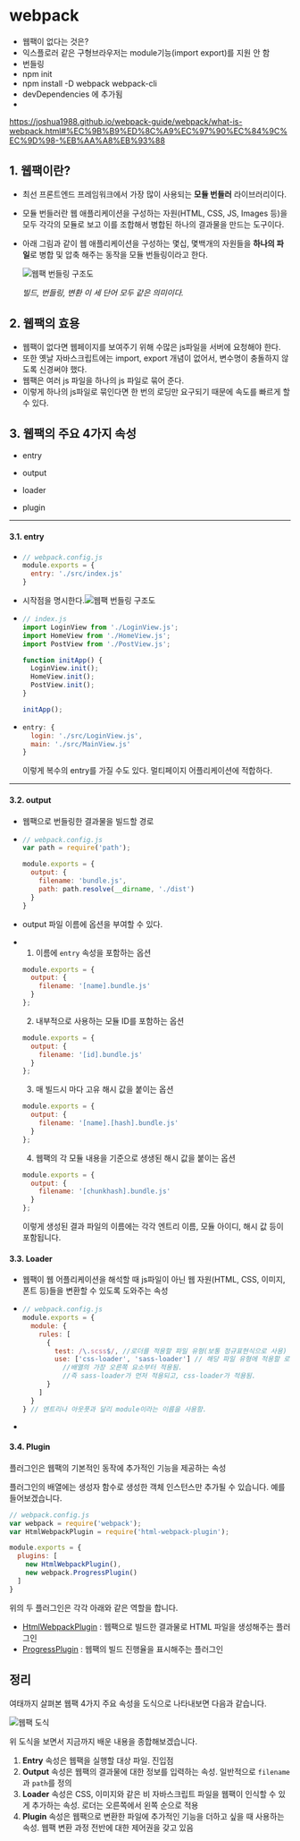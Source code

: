 # webpack 

- 웹팩이 없다는 것은?
- 익스플로러 같은 구형브라우저는 module기능(import export)를 지원 안 함
- 번들링
- npm init
- npm install -D webpack webpack-cli 
- devDependencies 에 추가됨
- 







https://joshua1988.github.io/webpack-guide/webpack/what-is-webpack.html#%EC%9B%B9%ED%8C%A9%EC%97%90%EC%84%9C%EC%9D%98-%EB%AA%A8%EB%93%88



## 1. 웹팩이란?

- 최선 프론트엔드 프레임워크에서 가장 많이 사용되는 **모듈 번들러** 라이브러리이다.

- 모듈 번들러란 웹 애플리케이션을 구성하는 자원(HTML, CSS, JS, Images 등)을 모두 각각의 모듈로 보고 이를 조합해서 병합된 하나의 결과물을 만드는 도구이다.



- 아래 그림과 같이 웹 애플리케이션을 구성하는 몇십, 몇백개의 자원들을 **하나의 파일**로 병합 및 압축 해주는 동작을 모듈 번들링이라고 한다.

  ![웹팩 번들링 구조도](https://joshua1988.github.io/webpack-guide/assets/img/webpack-bundling.e79747a1.png)

  *빌드, 번들링, 변환 이 세 단어 모두 같은 의미이다.*





## 2. 웹팩의 효용

- 웹팩이 없다면 웹페이지를 보여주기 위해 수많은 js파일을 서버에 요청해야 한다.
- 또한 옛날 자바스크립트에는 import, export 개념이 없어서, 변수명이 충돌하지 않도록 신경써야 했다.
- 웹팩은 여러 js 파일을 하나의 js 파일로 묶어 준다. 
- 이렇게 하나의 js파일로 묶인다면 한 번의 로딩만 요구되기 때문에 속도를 빠르게 할 수 있다.





## 3. 웹팩의 주요 4가지 속성

- entry

- output

- loader

- plugin

---

#### 3.1. entry

- ```js
  // webpack.config.js
  module.exports = {
    entry: './src/index.js'
  }
  ```

- 시작점을 명시한다.![웹팩 번들링 구조도](https://joshua1988.github.io/webpack-guide/assets/img/webpack-entry.90e26197.png)

- ```js
  // index.js
  import LoginView from './LoginView.js';
  import HomeView from './HomeView.js';
  import PostView from './PostView.js';
  
  function initApp() {
    LoginView.init();
    HomeView.init();
    PostView.init();
  }
  
  initApp();
  ```

- ```js
  entry: {
    login: './src/LoginView.js',
    main: './src/MainView.js'
  }
  ```

  이렇게 복수의 entry를 가질 수도 있다. 멀티페이지 어플리케이션에 적합하다.

---

#### 3.2. output

- 웹팩으로 번들링한 결과물을 빌드할 경로

- ```js
  // webpack.config.js
  var path = require('path');
  
  module.exports = {
    output: {
      filename: 'bundle.js',
      path: path.resolve(__dirname, './dist')
    }
  }
  ```

- output 파일 이름에 옵션을 부여할 수 있다.
- 1. 이름에 `entry` 속성을 포함하는 옵션

  ```js
  module.exports = {
    output: {
      filename: '[name].bundle.js'
    }
  };
  ```

  2. 내부적으로 사용하는 모듈 ID를 포함하는 옵션	

    ```js
    module.exports = {
      output: {
        filename: '[id].bundle.js'
      }
    };
    ```

  3. 매 빌드시 마다 고유 해시 값을 붙이는 옵션

    ```js
    module.exports = {
      output: {
        filename: '[name].[hash].bundle.js'
      }
    };
    ```

  4. 웹팩의 각 모듈 내용을 기준으로 생생된 해시 값을 붙이는 옵션

    ```js
    module.exports = {
      output: {
        filename: '[chunkhash].bundle.js'
      }
    };
    ```

    이렇게 생성된 결과 파일의 이름에는 각각 엔트리 이름, 모듈 아이디, 해시 값 등이 포함됩니다.





#### 3.3. Loader

- 웹팩이 웹 어플리케이션을 해석할 때 js파일이 아닌 웹 자원(HTML, CSS, 이미지, 폰트 등)들을 변환할 수 있도록 도와주는 속성

- ```js
  // webpack.config.js
  module.exports = {
    module: {
      rules: [
        {
          test: /\.scss$/, //로더를 적용할 파일 유형(보통 정규표현식으로 사용)
          use: ['css-loader', 'sass-loader'] // 해당 파일 유형에 적용할 로더의 이름
            //배열의 가장 오른쪽 요소부터 적용됨. 
            //즉 sass-loader가 먼저 적용되고, css-loader가 적용됨.
        }
      ]
    }
  } // 엔트리나 아웃풋과 달리 module이라는 이름을 사용함.
  ```

- 

#### 3.4. Plugin

 플러그인은 웹팩의 기본적인 동작에 추가적인 기능을 제공하는 속성

플러그인의 배열에는 생성자 함수로 생성한 객체 인스턴스만 추가될 수 있습니다. 예를 들어보겠습니다.

```js
// webpack.config.js
var webpack = require('webpack');
var HtmlWebpackPlugin = require('html-webpack-plugin');

module.exports = {
  plugins: [
    new HtmlWebpackPlugin(),
    new webpack.ProgressPlugin()
  ]
}
```

위의 두 플러그인은 각각 아래와 같은 역할을 합니다.

- [HtmlWebpackPlugin](https://webpack.js.org/plugins/html-webpack-plugin/) : 웹팩으로 빌드한 결과물로 HTML 파일을 생성해주는 플러그인
- [ProgressPlugin](https://webpack.js.org/plugins/progress-plugin/#root) : 웹팩의 빌드 진행율을 표시해주는 플러그인







## 정리

여태까지 살펴본 웹팩 4가지 주요 속성을 도식으로 나타내보면 다음과 같습니다.

![웹팩 도식](https://joshua1988.github.io/webpack-guide/assets/img/diagram.519da03f.png)

위 도식을 보면서 지금까지 배운 내용을 종합해보겠습니다.

1. **Entry** 속성은 웹팩을 실행할 대상 파일. 진입점
2. **Output** 속성은 웹팩의 결과물에 대한 정보를 입력하는 속성. 일반적으로 `filename`과 `path`를 정의
3. **Loader** 속성은 CSS, 이미지와 같은 비 자바스크립트 파일을 웹팩이 인식할 수 있게 추가하는 속성. 로더는 오른쪽에서 왼쪽 순으로 적용
4. **Plugin** 속성은 웹팩으로 변환한 파일에 추가적인 기능을 더하고 싶을 때 사용하는 속성. 웹팩 변환 과정 전반에 대한 제어권을 갖고 있음
